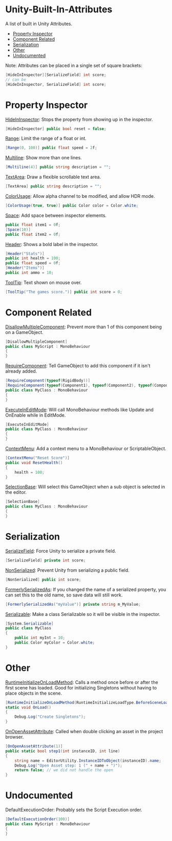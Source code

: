 # Unity-Built-In-Attributes
A list of built in Unity Attributes.
* [Property Inspector](#property-inspector)
* [Component Related](#component-related)
* [Serialization](#serialization)
* [Other](#other)
* [Undocumented](#undocumented)

Note: Attributes can be placed in a single set of square brackets:
```c#
[HideInInspector][SerializeField] int score;
// can be
[HideInInspector, SerializeField] int score;
```

# Property Inspector
[HideInInspector](https://docs.unity3d.com/ScriptReference/HideInInspector.html): Stops the property from showing up in the inspector.
```c#
[HideInInspector] public bool reset = false;
```

[Range](https://docs.unity3d.com/ScriptReference/RangeAttribute.html): Limit the range of a float or int.
```c#
[Range(0, 100)] public float speed = 2f;
```

[Multiline](https://docs.unity3d.com/ScriptReference/MultilineAttribute.html): Show more than one lines.
```c#
[Multiline(4)] public string description = "";
```

[TextArea](https://docs.unity3d.com/ScriptReference/TextAreaAttribute.html): Draw a flexible scrollable text area.
```c#
[TextArea] public string description = "";
```

[ColorUsage](https://docs.unity3d.com/ScriptReference/ColorUsageAttribute.html): Allow alpha channel to be modified, and allow HDR mode.
```c#
[ColorUsage(true, true)] public Color color = Color.white;
```

[Space](https://docs.unity3d.com/ScriptReference/SpaceAttribute.html): Add space between inspector elements.
```c#
public float item1 = 0f;
[Space(10)]
public float item2 = 0f;
```

[Header](https://docs.unity3d.com/ScriptReference/HeaderAttribute.html): Shows a bold label in the inspector.
```c#
[Header("Stats")]
public int health = 100;
public float speed = 0f;
[Header("Items")]
public int ammo = 10;
```

[ToolTip](https://docs.unity3d.com/ScriptReference/TooltipAttribute.html): Text shown on mouse over.
```c#
[ToolTip("The games score.")] public int score = 0;
```

# Component Related
[DisallowMultipleComponent](https://docs.unity3d.com/ScriptReference/DisallowMultipleComponent.html): Prevent more than 1 of this component being on a GameObject.
```c#
[DisallowMultipleComponent]
public class MyScript : MonoBehaviour
{
}
```

[RequireComponent](https://docs.unity3d.com/ScriptReference/RequireComponent.html): Tell GameObject to add this component if it isn't already added.
```c#
[RequireComponent(typeof(RigidBody))]
[RequireComponent(typeof(Component1), typeof(Component2), typeof(Component3))]  // You can enter multiple components into attribute.
public class MyClass : MonoBehaviour
{
}
```

[ExecuteInEditMode](https://docs.unity3d.com/ScriptReference/ExecuteInEditMode.html): Will call MonoBehaviour methods like Update and OnEnable while in EditMode.
```c#
[ExecuteInEditMode]
public class MyClass : MonoBehaviour
{
}
```

[ContextMenu](https://docs.unity3d.com/ScriptReference/ContextMenu.html): Add a context menu to a MonoBehaviour or ScriptableObject.
```c#
[ContextMenu("Reset Score")]
public void ResetHealth()
{
    health = 100;
}
```

[SelectionBase](https://docs.unity3d.com/ScriptReference/SelectionBaseAttribute.html): Will select this GameObject when a sub object is selected in the editor.
```c#
[SelectionBase]
public class MyClass : MonoBehaviour
{
}
```

# Serialization
[SerializeField](https://docs.unity3d.com/ScriptReference/SerializeField.html): Force Unity to serialize a private field.
```c#
[SerializeField] private int score;
```

[NonSerialized](https://docs.unity3d.com/ScriptReference/NonSerializable.html): Prevent Unity from serializing a public field.
```c#
[NonSerialized] public int score;
```

[FormerlySerializedAs](https://docs.unity3d.com/ScriptReference/Serialization.FormerlySerializedAsAttribute.html): If you changed the name of a serialized property, you can set this to the old name, so save data will still work.
```c#
[FormerlySerializedAs("myValue")] private string m_MyValue;
```

[Serializable](https://docs.unity3d.com/ScriptReference/Serializable.html): Make a class Serializable so it will be visible in the inspector.
```c#
[System.Serializable]
public class MyClass
{
    public int myInt = 10;
    public Color myColor = Color.white;
}
```

# Other
[RuntimeInitializeOnLoadMethod](https://docs.unity3d.com/ScriptReference/RuntimeInitializeOnLoadMethodAttribute.html): Calls a method once before or after the first scene has loaded. Good for initializing Singletons without having to place objects in the scene.
```c#
[RuntimeInitializeOnLoadMethod(RuntimeInitializeLoadType.BeforeSceneLoad)]
static void OnLoad()
{
    Debug.Log("Create Singletons");
}
```

[OnOpenAssetAttribute](https://docs.unity3d.com/ScriptReference/Callbacks.OnOpenAssetAttribute.html): Called when double clicking an asset in the project browser.
```c#
[OnOpenAssetAttribute(1)]
public static bool step1(int instanceID, int line)
{
    string name = EditorUtility.InstanceIDToObject(instanceID).name;
    Debug.Log("Open Asset step: 1 (" + name + ")");
    return false; // we did not handle the open
}
```

# Undocumented
DefaultExecutionOrder: Probably sets the Script Execution order.
```c#
[DefaultExecutionOrder(100)]
public class MyScript : MonoBehaviour
{
}
```
